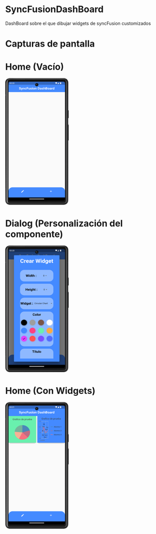 # SyncFusionDashBoard
DashBoard sobre el que dibujar widgets de syncFusion customizados

# Capturas de pantalla

# Home (Vacío)
<img src="screens/screen_home.png" width="200" height="400">

# Dialog (Personalización del componente)
<img src="screens/screen_dialog.png" width="200" height="400">

# Home (Con Widgets)
<img src="screens/screen_home_widgets.png" width="200" height="400">
